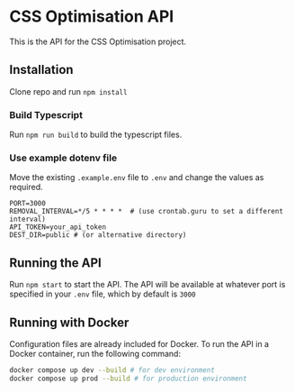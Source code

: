 # CSS Optimisation API

This is the API for the CSS Optimisation project.

## Installation

Clone repo and run `npm install`

### Build Typescript

Run `npm run build` to build the typescript files.

### Use example dotenv file

Move the existing `.example.env` file to `.env` and change the values as required.

```
PORT=3000
REMOVAL_INTERVAL=*/5 * * * *  # (use crontab.guru to set a different interval)
API_TOKEN=your_api_token
DEST_DIR=public # (or alternative directory)
```

## Running the API

Run `npm start` to start the API. The API will be available at whatever port is specified in your `.env` file, which by default is `3000`

## Running with Docker

Configuration files are already included for Docker. To run the API in a Docker container, run the following command:

```sh
docker compose up dev --build # for dev environment
docker compose up prod --build # for production environment
```
